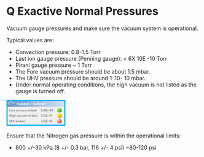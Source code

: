 # Q Exactive Normal Pressures

Vacuum gauge pressures and make sure the vacuum system is operational. 

Typical values are:
* Convection pressure: 0.8-1.5 Torr
* Last ion gauge pressure (Penning gauge): < 6X 10E -10 Torr
* Pirani gauge pressure ~ 1 Torr
* The Fore vacuum pressure should be about 1.5 mbar. 
* The UHV pressure should be around 1 .10- 10 mbar. 
* Under normal operating conditions, the high vacuum is not listed as the gauge is turned off.

![](/images/QE_normal_pressure-image01.png)

Ensure that the Nitrogen gas pressure is within the operational limits: 
* 800 +/-30 kPa (8 +/- 0.3 bar, 116 +/- 4 psi) ~80-120 psi

